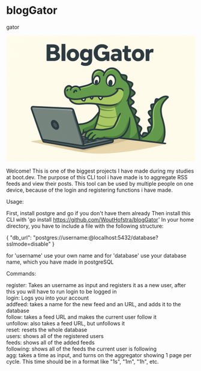 # blogGator
gator

![BlogGator Logo](bloggator.png)


Welcome! This is one of the biggest projects I have made during my studies at
boot.dev. The purpose of this CLI tool i have made is to aggregate RSS feeds and 
view their posts. This tool can be used by multiple people on one device, because
of the login and registering functions i have made.

Usage:

First, install postgre and go if you don't have them already
Then install this CLI with 'go install https://github.com/WoutHofstra/blogGator'
In your home directory, you have to include a file with the following structure:

{
  "db_url": "postgres://username:@localhost:5432/database?sslmode=disable"
}

for 'username' use your own name and for 'database' use your database name, which you have made in postgreSQL

Commands:

register: Takes an username as input and registers it as a new user, after this you will have to run login to be logged in  
login: Logs you into your account  
addfeed: takes a name for the new feed and an URL, and adds it to the database  
follow: takes a feed URL and makes the current user follow it  
unfollow: also takes a feed URL, but unfollows it  
reset: resets the whole database  
users: shows all of the registered users  
feeds: shows all of the added feeds  
following: shows all of the feeds the current user is following  
agg: takes a time as input, and turns on the aggregator showing 1 page per cycle. This time should be in a format like "1s", "1m", "1h", etc.   

